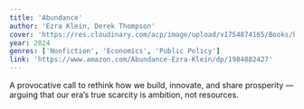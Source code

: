```yaml
---
title: 'Abundance'
author: 'Ezra Klein, Derek Thompson'
cover: 'https://res.cloudinary.com/acp/image/upload/v1754874165/Books/ba1f4ffb-2fac-4795-9783-c709b57e4dea.png'
year: 2024
genres: ['Nonfiction', 'Economics', 'Public Policy']
link: 'https://www.amazon.com/Abundance-Ezra-Klein/dp/1984882427'
---
```


A provocative call to rethink how we build, innovate, and share prosperity — arguing that our era’s true scarcity is ambition, not resources.
